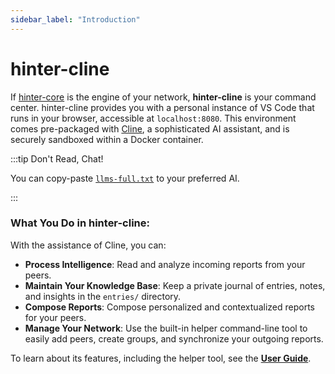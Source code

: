 ```yaml
---
sidebar_label: "Introduction"
---
```


# hinter-cline

If [hinter-core](../hinter-core/introduction.md) is the engine of your network, **hinter-cline** is your command center.
hinter-cline provides you with a personal instance of VS Code that runs in your browser, accessible at `localhost:8080`.
This environment comes pre-packaged with [Cline](https://cline.bot), a sophisticated AI assistant, and is securely sandboxed within a Docker container.

:::tip Don't Read, Chat!

You can copy-paste [`llms-full.txt`](https://hinter.net/llms-full.txt) to your preferred AI.

:::

### What You Do in hinter-cline:

With the assistance of Cline, you can:

- **Process Intelligence**: Read and analyze incoming reports from your peers.
- **Maintain Your Knowledge Base**: Keep a private journal of entries, notes, and insights in the `entries/` directory.
- **Compose Reports**: Compose personalized and contextualized reports for your peers.
- **Manage Your Network**: Use the built-in helper command-line tool to easily add peers, create groups, and synchronize your outgoing reports.

To learn about its features, including the helper tool, see the **[User Guide](./user-guide.md)**.
